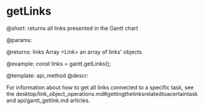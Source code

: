 getLinks
=============
@short: returns all links presented in the Gantt chart
	

@params:


@returns:
links	Array &lt;Link&gt; 	an array of links' objects 

@example:
const links = gantt.getLinks();


@template:	api_method
@descr:

For information about how to get all links connected to a specific task, see the desktop/link_object_operations.md#gettingthelinksrelatedtoacertaintask and api/gantt_getlink.md articles.